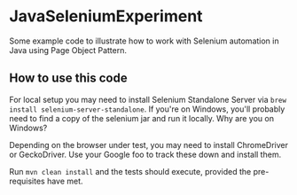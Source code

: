 # JavaSeleniumExperiment

Some example code to illustrate how to work with Selenium automation in Java using Page Object Pattern.

## How to use this code

For local setup you may need to install Selenium Standalone Server via `brew install selenium-server-standalone`. If you're on Windows, you'll probably need to find a copy of the selenium jar and run it locally. Why are you on Windows?

Depending on the browser under test, you may need to install ChromeDriver or GeckoDriver. Use your Google foo to track these down and install them.

Run `mvn clean install` and the tests should execute, provided the pre-requisites have met.
